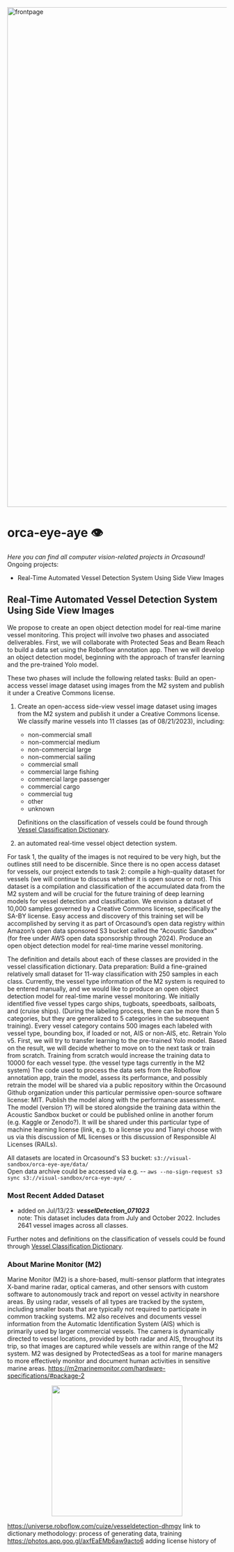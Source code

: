 <img width="1147" alt="frontpage" src="https://github.com/orcasound/orca-eye-aye/assets/47680801/11ec2810-b101-48af-99b5-e7dd6abffc9a">

# orca-eye-aye 👁
_Here you can find all computer vision-related projects in Orcasound!_
Ongoing projects:  
- Real-Time Automated Vessel Detection System Using Side View Images

## Real-Time Automated Vessel Detection System Using Side View Images
We propose to create an open object detection model for real-time marine vessel monitoring. This project will involve two phases and associated deliverables. First, we will collaborate with Protected Seas and Beam Reach to build a data set using the Roboflow annotation app. Then we will develop an object detection model, beginning with the approach of transfer learning and the pre-trained Yolo model.  

These two phases will include the following related tasks:
Build an open-access vessel image dataset using images from the M2 system and publish it under a Creative Commons license. 
1. Create an open-access side-view vessel image dataset using images from the M2 system and publish it under a Creative Commons license. We classify marine vessels into 11 classes (as of 08/21/2023), including:
    - non-commercial small
    - non-commercial medium
    - non-commercial large
    - non-commercial sailing
    - commercial small
    - commercial large fishing
    - commercial large passenger
    - commercial cargo
    - commercial tug
    - other
    - unknown
   
    Definitions on the classification of vessels could be found through [Vessel Classification Dictionary](https://docs.google.com/document/d/1Rdn4ziShCNLJWMKf9IGO9VMJalLB41HYNDbFCTLYYYc/edit).
2.  an automated real-time vessel object detection system.

For task 1, the quality of the images is not required to be very high, but the outlines still need to be discernible. Since there is no open access dataset for vessels, our project extends to task 2: compile a high-quality dataset for vessels (we will continue to discuss whether it is open source or not). This dataset is a compilation and classification of the accumulated data from the M2 system and will be crucial for the future training of deep learning models for vessel detection and classification. We envision a dataset of 10,000 samples governed by a Creative Commons license, specifically the SA-BY license. Easy access and discovery of this training set will be accomplished by serving it as part of Orcasound’s open data registry within Amazon’s open data sponsored S3 bucket called the “Acoustic Sandbox” (for free under AWS open data sponsorship through 2024).
Produce an open object detection model for real-time marine vessel monitoring. 

The definition and details about each of these classes are provided in the vessel classification dictionary. 
Data preparation: Build a fine-grained relatively small dataset for 11-way classification with 250 samples in each class. Currently, the vessel type information of the M2 system is required to be entered manually, and we would like to produce an open object detection model for real-time marine vessel monitoring. We initially identified five vessel types cargo ships, tugboats, speedboats, sailboats, and (cruise ships). (During the labeling process, there can be more than 5 categories, but they are generalized to 5 categories in the subsequent training). 
Every vessel category contains 500 images each labeled with vessel type, bounding box, if loaded or not, AIS or non-AIS, etc.
Retrain Yolo v5. First, we will try to transfer learning to the pre-trained Yolo model. Based on the result, we will decide whether to move on to the next task or train from scratch. Training from scratch would increase the training data to 10000 for each vessel type. 
(the vessel type tags currently in the M2 system)
The code used to process the data sets from the Roboflow annotation app, train the model, assess its performance, and possibly retrain the model will be shared via a public repository within the Orcasound Github organization under this particular permissive open-source software license: MIT.
Publish the model along with the performance assessment. The model (version 1?) will be stored alongside the training data within the Acoustic Sandbox bucket or could be published online in another forum (e.g. Kaggle or Zenodo?). It will be shared under this particular type of machine learning license (link, e.g. to a license you and Tianyi choose with us via this discussion of ML licenses or this discussion of Responsible AI Licenses (RAILs).

All datasets are located in Orcasound's S3 bucket: `s3://visual-sandbox/orca-eye-aye/data/`  
Open data archive could be accessed via e.g. --
`aws --no-sign-request s3 sync s3://visual-sandbox/orca-eye-aye/ .`

### Most Recent Added Dataset
- added on Jul/13/23: **_vesselDetection_071023_**   
note: This dataset includes data from July and October 2022. Includes 2641 vessel images across all classes.

Further notes and definitions on the classification of vessels could be found through [Vessel Classification Dictionary](https://docs.google.com/document/d/1Rdn4ziShCNLJWMKf9IGO9VMJalLB41HYNDbFCTLYYYc/edit).

### About Marine Monitor (M2)
Marine Monitor (M2) is a shore-based, multi-sensor platform that integrates X-band marine radar, optical cameras, and other sensors with custom software to autonomously track and report on vessel activity in nearshore areas. By using radar, vessels of all types are tracked by the system, including smaller boats that are typically not required to participate in common tracking systems. M2 also receives and documents vessel information from the Automatic Identification System (AIS) which is primarily used by larger commercial vessels. The camera is dynamically directed to vessel locations, provided by both radar and AIS, throughout its trip, so that images are captured while vessels are within range of the M2 system. M2 was designed by ProtectedSeas as a tool for marine managers to more effectively monitor and document human activities in sensitive marine areas. 
https://m2marinemonitor.com/hardware-specifications/#package-2
<p align = 'center'>
<img src="https://github.com/orcasound/orca-eye-aye/assets/47680801/e67703cd-214b-4d88-8540-4274cc488125" width='300' length='300'>
</p>



https://universe.roboflow.com/cuize/vesseldetection-dhmgv
link to dictionary
methodology: process of generating data, training 
https://photos.app.goo.gl/axfEaEMb6aw9acto6
adding license
history of 
